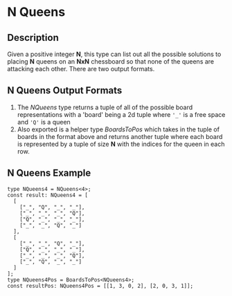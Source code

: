# N Queens

## Description
Given a positive integer **N**, this type can list out all the possible solutions to placing **N** queens on an **NxN** chessboard so that none of the queens are attacking each other. There are two output formats.

## N Queens Output Formats
1. The *NQueens* type returns a tuple of all of the possible board representations with a 'board' being a 2d tuple where `'_'` is a free space and `'Q'` is a queen
2. Also exported is a helper type *BoardsToPos* which takes in the tuple of boards in the format above and returns another tuple where each board is represented by a tuple of size **N** with the indices for the queen in each row.

## N Queens Example
```
type NQueens4 = NQueens<4>;
const result: NQueens4 = [
  [
    ["_", "Q", "_", "_"],
    ["_", "_", "_", "Q"],
    ["Q", "_", "_", "_"],
    ["_", "_", "Q", "_"]
  ],
  [
    ["_", "_", "Q", "_"],
    ["Q", "_", "_", "_"],
    ["_", "_", "_", "Q"],
    ["_", "Q", "_", "_"]
  ]
];
type NQueens4Pos = BoardsToPos<NQueens4>;
const resultPos: NQueens4Pos = [[1, 3, 0, 2], [2, 0, 3, 1]];
```